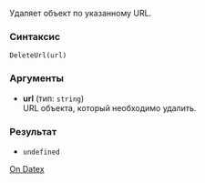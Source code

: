 Удаляет объект по указанному URL.

### Синтаксис
`DeleteUrl(url)`

### Аргументы
- **url** (тип: `string`)  
    URL объекта, который необходимо удалить.

### Результат
- `undefined`

[On Datex](http://docs.datex.ru/article.htm?id=5620250451197911769)